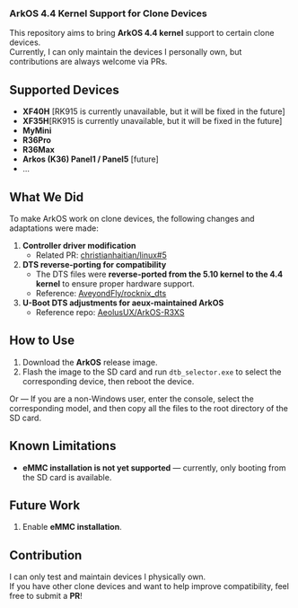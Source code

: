 ### ArkOS 4.4 Kernel Support for Clone Devices

This repository aims to bring **ArkOS 4.4 kernel** support to certain clone devices.  
Currently, I can only maintain the devices I personally own, but contributions are always welcome via PRs.

## Supported Devices

- **XF40H** [RK915 is currently unavailable, but it will be fixed in the future]
- **XF35H**[RK915 is currently unavailable, but it will be fixed in the future]
- **MyMini**
- **R36Pro**
- **R36Max**
- **Arkos (K36) Panel1 / Panel5** [future]
- ...

## What We Did

To make ArkOS work on clone devices, the following changes and adaptations were made:

1. **Controller driver modification**
   - Related PR: [christianhaitian/linux#5](https://github.com/christianhaitian/linux/pull/5)
2. **DTS reverse-porting for compatibility**
   - The DTS files were **reverse-ported from the 5.10 kernel to the 4.4 kernel** to ensure proper hardware support.
   - Reference: [AveyondFly/rocknix_dts](https://github.com/AveyondFly/rocknix_dts/tree/main/3326/arkos_4.4_dts)
3. **U-Boot DTS adjustments for aeux-maintained ArkOS**
   - Reference repo: [AeolusUX/ArkOS-R3XS](https://github.com/AeolusUX/ArkOS-R3XS)

## How to Use

1. Download the **ArkOS** release image.
2. Flash the image to the SD card and run `dtb_selector.exe` to select the corresponding device, then reboot the device.

Or —
If you are a non-Windows user, enter the console, select the corresponding model, and then copy all the files to the root directory of the SD card.

## Known Limitations

- **eMMC installation is not yet supported** — currently, only booting from the SD card is available.

## Future Work

1. Enable **eMMC installation**.

## Contribution

I can only test and maintain devices I physically own.  
If you have other clone devices and want to help improve compatibility, feel free to submit a **PR**!
